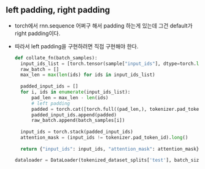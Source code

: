 ## left padding, right padding
- torch에서 rnn.sequence 어쩌구 해서 padding 하는게 있는데 그건 default가 right padding이다.
- 따라서 left padding을 구현하려면 직접 구현해야 한다.

  ```python
  def collate_fn(batch_samples):
    input_ids_list = [torch.tensor(sample["input_ids"], dtype=torch.long) for sample in batch_samples]
    raw_batch = []
    max_len = max(len(ids) for ids in input_ids_list)
    
    padded_input_ids = []
    for i, ids in enumerate(input_ids_list):
        pad_len = max_len - len(ids)
        # left padding
        padded = torch.cat([torch.full((pad_len,), tokenizer.pad_token_id, dtype=torch.long), ids])
        padded_input_ids.append(padded)
        raw_batch.append(batch_samples[i])
    
    input_ids = torch.stack(padded_input_ids)
    attention_mask = (input_ids != tokenizer.pad_token_id).long()
    
    return {"input_ids": input_ids, "attention_mask": attention_mask}, raw_batch
  
  dataloader = DataLoader(tokenized_dataset_splits['test'], batch_size=64, collate_fn=collate_fn)
```
